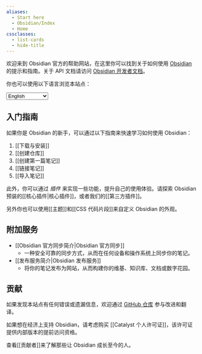 ```yaml
---
aliases:
  - Start here
  - Obsidian/Index
  - Home
cssclasses:
  - list-cards
  - hide-title
---
```


欢迎来到 Obsidian 官方的帮助网站，在这里你可以找到关于如何使用 [Obsidian](https://obsidian.md) 的提示和指南。关于 API 文档请访问 [Obsidian 开发者文档](https://docs.obsidian.md/)。

你也可以使用以下语言浏览本站点：

<select class="dropdown select-location">
<option value="">English</option>
<option value="https://publish.obsidian.md/help-ar">العربية</option>
<option value="https://publish.obsidian.md/help-da">Dansk</option>
<option value="https://publish.obsidian.md/help-es">Español</option>
<option value="https://publish.obsidian.md/help-it">Italiano</option>
<option value="https://publish.obsidian.md/help-ja">日本語</option>
<option value="https://publish.obsidian.md/help-km">Phéasa Khmêr</option>
<option value="https://publish.obsidian.md/help-ko">한국어</option>
<option value="https://publish.obsidian.md/help-pt-br">Português</option>
<option value="https://publish.obsidian.md/help-ru">Русский</option>
<option value="https://publish.obsidian.md/help-vi">Tiếng Việt</option>
<option value="https://publish.obsidian.md/help-zh">中文</option>
</select>

## 入门指南

如果你是 Obsidian 的新手，可以通过以下指南来快速学习如何使用 Obsidian：

1. [[下载与安装]]
2. [[创建仓库]]
3. [[创建第一篇笔记]]
4. [[链接笔记]]
5. [[导入笔记]]

此外，你可以通过 _插件_ 来实现一些功能，提升自己的使用体验。请探索 Obsidian 预装的[[核心插件|核心插件]]，或者我们的[[第三方插件]]。

另外你也可以使用[[主题]]和[[CSS 代码片段]]来自定义 Obsidian 的外观。

## 附加服务

- [[Obsidian 官方同步简介|Obsidian 官方同步]]
	- 一种安全可靠的同步方式，从而在任何设备和操作系统上同步你的笔记。
- [[发布服务简介|Obsidian 发布服务]]
	- 将你的笔记发布为网站，从而构建你的维基、知识库、文档或数字花园。

## 贡献

如果发现本站点有任何错误或遗漏信息，欢迎通过 [GitHub 仓库](https://github.com/obsidianmd/obsidian-docs/) 参与改进和翻译。

如果想在经济上支持 Obsidian，请考虑购买 [[Catalyst 个人许可证]]，该许可证提供内部版本的提前访问资格。

查看[[贡献者]]来了解那些让 Obsidian 成长至今的人。